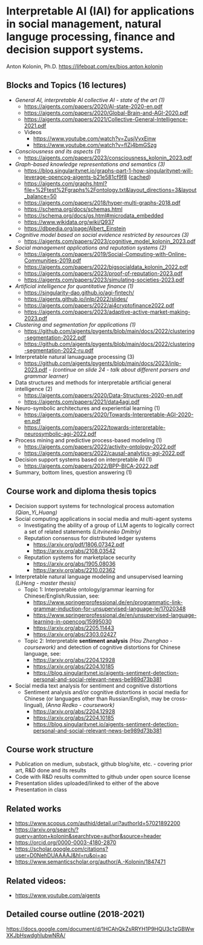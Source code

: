 # Interpretable AI (IAI) for applications in social management, natural languge processing, finance and decision support systems.
Anton Kolonin, Ph.D.
https://lifeboat.com/ex/bios.anton.kolonin

## Blocks and Topics (16 lectures)
- _General AI, interpretable AI collective AI - state of the art (1)_
  - https://aigents.com/papers/2020/AI-state-2020-en.pdf
  - https://aigents.com/papers/2020/Global-Brain-and-AGI-2020.pdf
  - https://aigents.com/papers/2021/Collective-General-Intelligence-2021.pdf
  - Videos
    - https://www.youtube.com/watch?v=ZusjVvxEinw
    - https://www.youtube.com/watch?v=flZj4bmGSzg
- _Consciousness and its aspects (1)_
  - https://aigents.com/papers/2023/consciousness_kolonin_2023.pdf
- _Graph-based knowledge representations and semantics (3)_
  - https://blog.singularitynet.io/graphs-part-1-how-singularitynet-will-leverage-opencog-aigents-b21e581cf9f8 ([cached](https://github.com/aigents/pygents/blob/main/docs/2023/Graphs%20Part%201_%20How%20SingularityNET%20Will%20Leverage%20OpenCog%20%26%20Aigents%20_%20by%20Aigents%20with%20Anton%20Kolonin%20_%20SingularityNET.pdf))
  - https://aigents.com/graphs.html?file=%2Ftest%2Fgraphs%2Fontology.txt&layout_directions=3&layout_balance=50
  - https://aigents.com/papers/2018/hyper-multi-graphs-2018.pdf
  - https://schema.org/docs/schemas.html
  - https://schema.org/docs/gs.html#microdata_embedded
  - https://www.wikidata.org/wiki/Q937
  - https://dbpedia.org/page/Albert_Einstein
- _Cognitive model based on social evidence restricted by resources (3)_
  - https://aigents.com/papers/2023/cognitive_model_kolonin_2023.pdf
- _Social management applications and reputation systems (2)_
  - https://aigents.com/papers/2019/Social-Computing-with-Online-Communities-2019.pdf
  - https://aigents.com/papers/2022/bigsocialdata_kolonin_2022.pdf
  - https://aigents.com/papers/2023/proof-of-reputation-2023.pdf
  - https://aigents.com/papers/2023/simulating-societies-2023.pdf
- _Artificial intelligence for quantitative finance (1)_
  - https://singularity-dao.github.io/agi-fintech/
  - https://aigents.github.io/inlp/2022/slides/
  - https://aigents.com/papers/2022/ai4cryptofinance2022.pdf
  - https://aigents.com/papers/2023/adaptive-active-market-making-2023.pdf
- _Clustering and segmentation for applications (1)_
  - https://github.com/aigents/pygents/blob/main/docs/2022/clustering-segmentation-2022.pdf
  - https://github.com/aigents/pygents/blob/main/docs/2022/clustering-segmentation-2022-ru.pdf
- Interpretable natural lanuaguage processing (3)
  - https://github.com/aigents/pygents/blob/main/docs/2023/inlp-2023.pdf - _(continue on slide 24 - talk about different parsers and grammar learner)_
- Data structures and methods for interpretable artificial general intelligence (2)
  - https://aigents.com/papers/2020/Data-Structures-2020-en.pdf
  - https://aigents.com/papers/2021/data4agi.pdf
- Neuro-symbolic architectures and experiential learning (1)
  - https://aigents.com/papers/2020/Towards-Interpretable-AGI-2020-en.pdf
  - https://aigents.com/papers/2022/towards-interpretable-neurosymbolic-agi-2022.pdf
- Process mining and predictive process-based modeling (1)
  - https://aigents.com/papers/2022/activity-ontology-2022.pdf
  - https://aigents.com/papers/2022/causal-analytics-agi-2022.pdf
- Decision support systems based on interpretable AI (1)
  - https://aigents.com/papers/2022/BPP-BICA-2022.pdf
- Summary, bottom lines, question answering (1) 

## Course work and diploma thesis topics
- Decision support systems for technological process automation _(Qian_Yi_Huang)_
- Social computing applications in social media and multi-agent systems
  - Investigating the ability of a group of LLM agents to logically correct a set of related statements _(Litvinenko Dmitriy)_
  - Reputation consensus for distributed ledger systems
    - https://arxiv.org/pdf/1806.07342.pdf
    - https://arxiv.org/abs/2108.03542
  - Reputation systems for marketplace security
    - https://arxiv.org/abs/1905.08036
    - https://arxiv.org/abs/2210.02362  
- Interpretable natural language modeling and unsupervised learning _(LiHeng - master thesis)_
  - Topic 1: Interpretable ontology/grammar learning for Chinese/English/Russian, see:
    - https://www.springerprofessional.de/en/programmatic-link-grammar-induction-for-unsupervised-language-le/17020348
    - https://www.springerprofessional.de/en/unsupervised-language-learning-in-opencog/15995030
    - https://arxiv.org/abs/2205.11443
    - https://arxiv.org/abs/2303.02427  
  - Topic 2: Interpretable **sentiment analysis** _(Hou Zhenghao - coursework)_ and detection of cognitive distortions for Chinese language, see:
    - https://arxiv.org/abs/2204.12928
    - https://arxiv.org/abs/2204.10185
    - https://blog.singularitynet.io/aigents-sentiment-detection-personal-and-social-relevant-news-be989d73b381
- Social media text analysis for sentiment and cognitive distortions
  - Sentiment analysis and/or cognitive distortions in social media for Chinese (or languages other than Russian/English, may be cross-lingual), _(Anna Redko - coursework)_
    - https://arxiv.org/abs/2204.12928
    - https://arxiv.org/abs/2204.10185
    - https://blog.singularitynet.io/aigents-sentiment-detection-personal-and-social-relevant-news-be989d73b381

## Course work structure
- Publication on medium, substack, github blog/site, etc. - covering prior art, R&D done and its results
- Code with R&D results committed to github under open source license
- Presentation slides uploaded/linked to either of the above
- Presentation in class

## Related works
- https://www.scopus.com/authid/detail.uri?authorId=57021892200
- https://arxiv.org/search/?query=anton+kolonin&searchtype=author&source=header
- https://orcid.org/0000-0003-4180-2870
- https://scholar.google.com/citations?user=D0NehDUAAAAJ&hl=ru&oi=ao
- https://www.semanticscholar.org/author/A.-Kolonin/1847471

## Related videos:
- https://www.youtube.com/aigents

## Detailed course outline (2018-2021)
https://docs.google.com/document/d/1HCAhQkZsRRYH1P9HQU3c1zGBWwXKJbHswdghIubwNRA/
